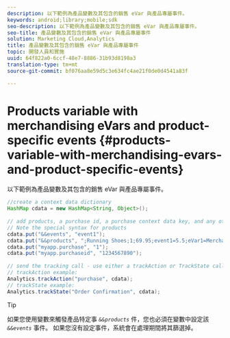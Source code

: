 ```yaml
---
description: 以下範例為產品變數及其包含的銷售 eVar 與產品專屬事件。
keywords: android;library;mobile;sdk
seo-description: 以下範例為產品變數及其包含的銷售 eVar 與產品專屬事件。
seo-title: 產品變數及其包含的銷售 eVar 與產品專屬事件
solution: Marketing Cloud,Analytics
title: 產品變數及其包含的銷售 eVar 與產品專屬事件
topic: 開發人員和實施
uuid: 64f822a0-6ccf-48e7-8886-31b93d8198a3
translation-type: tm+mt
source-git-commit: bf076aa8e59d5c3e634fc4ae21f0de0d4541a83f

---
```



# Products variable with merchandising eVars and product-specific events {#products-variable-with-merchandising-evars-and-product-specific-events}

以下範例為產品變數及其包含的銷售 eVar 與產品專屬事件。

```java
//create a context data dictionary 
HashMap cdata = new HashMap<String, Object>(); 
  
// add products, a purchase id, a purchase context data key, and any other data you want to collect. 
// Note the special syntax for products 
cdata.put("&&events", "event1"); 
cdata.put("&&products", ";Running Shoes;1;69.95;event1=5.5;eVar1=Merchandising,;Running Socks;10;29.99"); 
cdata.put("myapp.purchase", "1"); 
cdata.put("myapp.purchaseid", "1234567890"); 
  
// send the tracking call - use either a trackAction or TrackState call. 
// trackAction example: 
Analytics.trackAction("purchase", cdata); 
// trackState example: 
Analytics.trackState("Order Confirmation", cdata);
```

>[!TIP]
>
>如果您使用變數來觸發產品特定事 *`&&products`* 件，您也必須在變數中設定該 *`&&events`* 事件。 如果您沒有設定事件，系統會在處理期間將其篩選掉。

